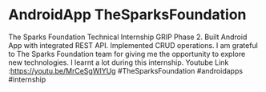 # AndroidApp TheSparksFoundation
The Sparks Foundation Technical Internship GRIP Phase 2.
Built Android App with integrated REST API.
Implemented CRUD operations.
I am grateful to The Sparks Foundation team for giving me the opportunity to explore new technologies. I learnt a lot during this internship.
Youtube Link :https://youtu.be/MrCeSgWIYUg
#TheSparksFoundation #androidapps #internship
